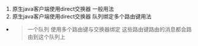 
1. 原生java客户端使用direct交换器 一般用法
2. 原生java客户端使用direct交换器 队列绑定多个路由键用法
* >一个队列 使用多个路由键与交换器绑定 这些路由键路由的消息都会路由到这个队列上
